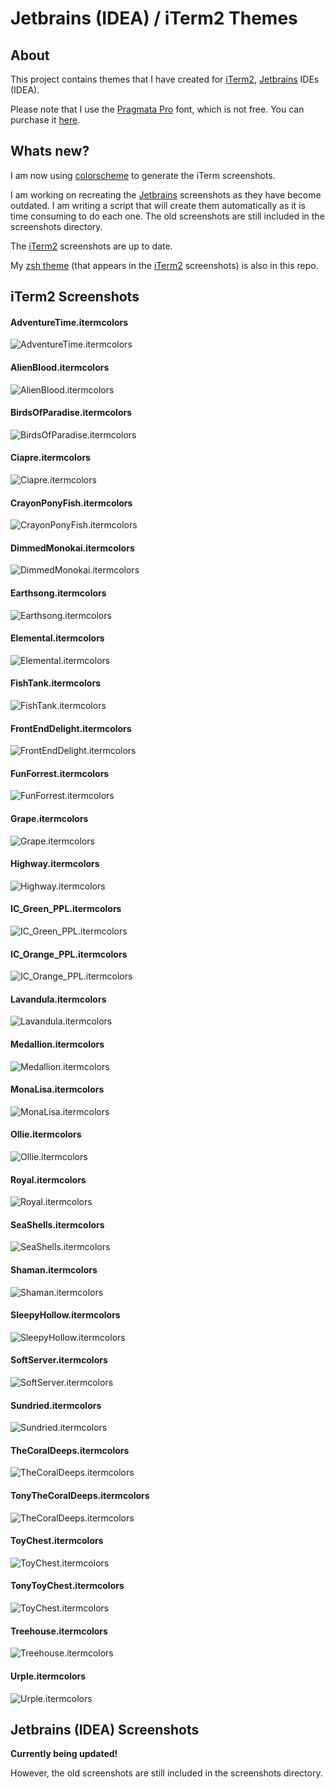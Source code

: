 # Jetbrains (IDEA) / iTerm2 Themes

## About

This project contains themes that I have created for [iTerm2](http://www.iterm2.com), [Jetbrains](http://www.jetbrains.com) IDEs (IDEA).

Please note that I use the [Pragmata Pro](http://www.fsd.it/fonts/pragmatapro.htm) font, which is not free. You can purchase it [here](http://www.myfonts.com/fonts/fsd/essential-pragmata-pro/).

## Whats new?

I am now using [colorscheme](https://github.com/gardaud/colorscheme) to generate the iTerm screenshots.

I am working on recreating the [Jetbrains](http://www.jetbrains.com) screenshots as they have become outdated. I am writing a script that will create them automatically as it is time consuming to do each one. The old screenshots are still included in the screenshots directory.

The [iTerm2](http://www.iterm2.com) screenshots are up to date.

My [zsh theme](https://raw.githubusercontent.com/SarathLUN/themes/master/zsh/zdj.zsh-theme) (that appears in the [iTerm2](http://www.iterm2.com) screenshots) is also in this repo.

## iTerm2 Screenshots

#### AdventureTime.itermcolors
![AdventureTime.itermcolors](https://raw.githubusercontent.com/SarathLUN/themes/master/screenshots/AdventureTime.itermcolors.png)
#### AlienBlood.itermcolors
![AlienBlood.itermcolors](https://raw.githubusercontent.com/SarathLUN/themes/master/screenshots/AlienBlood.itermcolors.png)
#### BirdsOfParadise.itermcolors
![BirdsOfParadise.itermcolors](https://raw.githubusercontent.com/SarathLUN/themes/master/screenshots/BirdsOfParadise.itermcolors.png)
#### Ciapre.itermcolors
![Ciapre.itermcolors](https://raw.githubusercontent.com/SarathLUN/themes/master/screenshots/Ciapre.itermcolors.png)
#### CrayonPonyFish.itermcolors
![CrayonPonyFish.itermcolors](https://raw.githubusercontent.com/SarathLUN/themes/master/screenshots/CrayonPonyFish.itermcolors.png)
#### DimmedMonokai.itermcolors
![DimmedMonokai.itermcolors](https://raw.githubusercontent.com/SarathLUN/themes/master/screenshots/DimmedMonokai.itermcolors.png)
#### Earthsong.itermcolors
![Earthsong.itermcolors](https://raw.githubusercontent.com/SarathLUN/themes/master/screenshots/Earthsong.itermcolors.png)
#### Elemental.itermcolors
![Elemental.itermcolors](https://raw.githubusercontent.com/SarathLUN/themes/master/screenshots/Elemental.itermcolors.png)
#### FishTank.itermcolors
![FishTank.itermcolors](https://raw.githubusercontent.com/SarathLUN/themes/master/screenshots/FishTank.itermcolors.png)
#### FrontEndDelight.itermcolors
![FrontEndDelight.itermcolors](https://raw.githubusercontent.com/SarathLUN/themes/master/screenshots/FrontEndDelight.itermcolors.png)
#### FunForrest.itermcolors
![FunForrest.itermcolors](https://raw.githubusercontent.com/SarathLUN/themes/master/screenshots/FunForrest.itermcolors.png)
#### Grape.itermcolors
![Grape.itermcolors](https://raw.githubusercontent.com/SarathLUN/themes/master/screenshots/Grape.itermcolors.png)
#### Highway.itermcolors
![Highway.itermcolors](https://raw.githubusercontent.com/SarathLUN/themes/master/screenshots/Highway.itermcolors.png)
#### IC_Green_PPL.itermcolors
![IC_Green_PPL.itermcolors](https://raw.githubusercontent.com/SarathLUN/themes/master/screenshots/IC_Green_PPL.itermcolors.png)
#### IC_Orange_PPL.itermcolors
![IC_Orange_PPL.itermcolors](https://raw.githubusercontent.com/SarathLUN/themes/master/screenshots/IC_Orange_PPL.itermcolors.png)
#### Lavandula.itermcolors
![Lavandula.itermcolors](https://raw.githubusercontent.com/SarathLUN/themes/master/screenshots/Lavandula.itermcolors.png)
#### Medallion.itermcolors
![Medallion.itermcolors](https://raw.githubusercontent.com/SarathLUN/themes/master/screenshots/Medallion.itermcolors.png)
#### MonaLisa.itermcolors
![MonaLisa.itermcolors](https://raw.githubusercontent.com/SarathLUN/themes/master/screenshots/MonaLisa.itermcolors.png)
#### Ollie.itermcolors
![Ollie.itermcolors](https://raw.githubusercontent.com/SarathLUN/themes/master/screenshots/Ollie.itermcolors.png)
#### Royal.itermcolors
![Royal.itermcolors](https://raw.githubusercontent.com/SarathLUN/themes/master/screenshots/Royal.itermcolors.png)
#### SeaShells.itermcolors
![SeaShells.itermcolors](https://raw.githubusercontent.com/SarathLUN/themes/master/screenshots/SeaShells.itermcolors.png)
#### Shaman.itermcolors
![Shaman.itermcolors](https://raw.githubusercontent.com/SarathLUN/themes/master/screenshots/Shaman.itermcolors.png)
#### SleepyHollow.itermcolors
![SleepyHollow.itermcolors](https://raw.githubusercontent.com/SarathLUN/themes/master/screenshots/SleepyHollow.itermcolors.png)
#### SoftServer.itermcolors
![SoftServer.itermcolors](https://raw.githubusercontent.com/SarathLUN/themes/master/screenshots/SoftServer.itermcolors.png)
#### Sundried.itermcolors
![Sundried.itermcolors](https://raw.githubusercontent.com/SarathLUN/themes/master/screenshots/Sundried.itermcolors.png)
#### TheCoralDeeps.itermcolors
![TheCoralDeeps.itermcolors](https://raw.githubusercontent.com/SarathLUN/themes/master/screenshots/TheCoralDeeps.itermcolors.png)
#### TonyTheCoralDeeps.itermcolors
![TheCoralDeeps.itermcolors](https://raw.githubusercontent.com/SarathLUN/themes/master/screenshots/TonyTheCoralDeeps.itermcolors.png)
#### ToyChest.itermcolors
![ToyChest.itermcolors](https://raw.githubusercontent.com/SarathLUN/themes/master/screenshots/ToyChest.itermcolors.png)
#### TonyToyChest.itermcolors
![ToyChest.itermcolors](https://raw.githubusercontent.com/SarathLUN/themes/master/screenshots/TonyToyChest.itermcolors.png)
#### Treehouse.itermcolors
![Treehouse.itermcolors](https://raw.githubusercontent.com/SarathLUN/themes/master/screenshots/Treehouse.itermcolors.png)
#### Urple.itermcolors
![Urple.itermcolors](https://raw.githubusercontent.com/SarathLUN/themes/master/screenshots/Urple.itermcolors.png)

## Jetbrains (IDEA) Screenshots

**Currently being updated!**

However, the old screenshots are still included in the screenshots directory.
